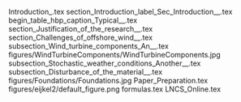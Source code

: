 Introduction_.tex
section_Introduction_label_Sec_Introduction__.tex
begin_table_hbp_caption_Typical__.tex
section_Justification_of_the_research__.tex
section_Challenges_of_offshore_wind__.tex
subsection_Wind_turbine_components_An__.tex
figures/WindTurbineComponents/WindTurbineComponents.jpg
subsection_Stochastic_weather_conditions_Another__.tex
subsection_Disturbance_of_the_material__.tex
figures/Foundations/Foundations.jpg
Paper_Preparation.tex
figures/eijkel2/default_figure.png
formulas.tex
LNCS_Online.tex
